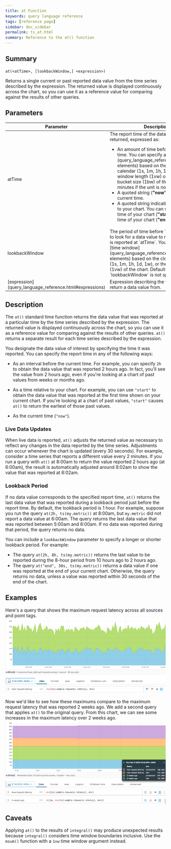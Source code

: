 ```yaml
---
title: at Function
keywords: query language reference
tags: [reference page]
sidebar: doc_sidebar
permalink: ts_at.html
summary: Reference to the at() function
---
```

## Summary
```
at(<atTime>, [lookbackWindow,] <expression>)
```
Returns a single current or past reported data value from the time series described by the expression. The returned value is displayed continuously across the chart, so you can use it as a reference value for comparing against the results of other queries.

## Parameters
<table>
<tbody>
<thead>
<tr><th width="20%">Parameter</th><th width="80%">Description</th></tr>
</thead>
<tr><td> atTime</td>
<td>The report time of the data value to be returned, expressed as:
<ul>
<li markdown="span">An amount of time before the current time. You can specify a [time window](query_language_reference.html#query-elements) based on the clock or calendar (1s, 1m, 1h, 1d, 1w), the window length (1vw) of the chart, or the bucket size (1bw) of the chart. Default is minutes if the unit is not specified.</li>
<li>A quoted string (<strong>"now"</strong>) indicating the current time.</li>
<li>A quoted string indicating a time relative to your chart. You can specify the start time of your chart (<strong>"start"</strong>), 
or the end time of your chart (<strong>"end"</strong>).</li>
</ul>
</td></tr>
<tr>
<td markdown="span">lookbackWindow</td>
<td markdown="span">The period of time before `atTime` in which to look for a data value to return, if no data is reported at `atTime`. You can specify a [time window](query_language_reference.html#query-elements) based on the clock or calendar (1s, 1m, 1h, 1d, 1w), or the window length (1vw) of the chart.
Default is `1h` if `lookbackWindow` is not specified.
</td></tr>
<tr>
<td markdown="span"> [expression](query_language_reference.html#expressions)</td>
<td>Expression describing the time series to return a data value from. </td></tr>
</tbody>
</table>


## Description

The `at()` standard time function returns the data value that was reported at a particular time by the time series described by the expression.  The returned value is displayed continuously across the chart, so you can use it as a reference value for comparing against the results of other queries. `at()` returns a separate result for each time series described by the expression.

You designate the data value of interest by specifying the time it was reported. You can specify the report time in any of the following ways: 

* As an interval before the current time. For example, you can specify `2h` to obtain the data value that was reported 2 hours ago. In fact, you'll see the value from 2 hours ago, even if you're looking at a chart of past values from weeks or months ago.

* As a time relative to your chart. For example, you can use `"start"` to obtain the data value that was reported at the first time shown on your current chart. If you're looking at a chart of past values, `"start"` causes `at()` to return the earliest of those past values.

* As the current time (`"now"`). 

### Live Data Updates

When live data is reported, `at()` adjusts the returned value as necessary to reflect any changes in the data reported by the time series. Adjustments can occur whenever the chart is updated (every 30 seconds). For example, consider a time series that reports a different value every 2 minutes. If you run a query with `at()` at 8:00am to return the value reported 2 hours ago (at 6:00am), the result is automatically adjusted around 8:02am to show the value that was reported at 6:02am.

### Lookback Period 

If no data value corresponds to the specified report time, `at()` returns the last data value that was reported during a lookback period just before the report time. By default, the lookback period is 1 hour. For example, suppose you run the query `at(2h, ts(my.metric))` at 8:00am, but `my.metric` did not report a data value at 6:00am. The query returns the last data value that was reported between 5:00am and 6:00am. If no data was reported during that period, the query returns no data.

You can include a `lookbackWindow` parameter to specify a longer or shorter lookback period. For example: 
* The query `at(2h, 8h, ts(my.metric))` returns the last value to be reported during the 8-hour period from 10 hours ago to 2 hours ago. 
* The query `at("end", 30s, ts(my.metric))` returns a data value if one was reported at the end of your current chart. Otherwise, the query returns no data, unless a value was reported within 30 seconds of the end of the chart.

## Examples

Here's a query that shows the maximum request latency across all sources and point tags.
![at before](images/ts_at_before.png)

Now we'd like to see how these maximums compare to the maximum request latency that was reported 2 weeks ago. We add a second query that applies `at()` to the original query. From this chart, we can see some increases in the maximum latency over 2 weeks ago.
![at after](images/ts_at_after.png)

## Caveats

Applying `at()` to the results of `integral()` may produce unexpected results because `integral()` considers time window boundaries inclusive. Use the `msum()` function with a `1vw` time window argument instead.
